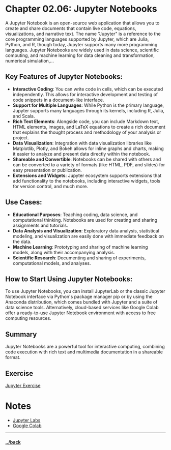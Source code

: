 # Chapter 02.06: Jupyter Notebooks

A Jupyter Notebook is an open-source web application that allows you to create and share documents that contain live code, equations, visualizations, and narrative text. The name "Jupyter" is a reference to the core programming languages supported by Jupyter, which are Julia, Python, and R, though today, Jupyter supports many more programming languages. Jupyter Notebooks are widely used in data science, scientific computing, and machine learning for data cleaning and transformation, numerical simulation,...


## Key Features of Jupyter Notebooks:

- **Interactive Coding**: You can write code in cells, which can be executed independently. This allows for interactive development and testing of code snippets in a document-like interface.
- **Support for Multiple Languages**: While Python is the primary language, Jupyter supports many languages through its kernels, including R, Julia, and Scala.
- **Rich Text Elements**: Alongside code, you can include Markdown text, HTML elements, images, and LaTeX equations to create a rich document that explains the thought process and methodology of your analysis or project.
- **Data Visualization**: Integration with data visualization libraries like Matplotlib, Plotly, and Bokeh allows for inline graphs and charts, making it easier to analyze and present data directly within the notebook.
- **Shareable and Convertible**: Notebooks can be shared with others and can be converted to a variety of formats (like HTML, PDF, and slides) for easy presentation or publication.
- **Extensions and Widgets**: Jupyter ecosystem supports extensions that add functionality to the notebooks, including interactive widgets, tools for version control, and much more.


## Use Cases:
- **Educational Purposes**: Teaching coding, data science, and computational thinking. Notebooks are used for creating and sharing assignments and tutorials.
- **Data Analysis and Visualization**: Exploratory data analysis, statistical modeling, and visualization are easily done with immediate feedback on the data.
- **Machine Learning**: Prototyping and sharing of machine learning models, along with their accompanying analysis.
- **Scientific Research**: Documenting and sharing of experiments, computational models, and analyses.


## How to Start Using Jupyter Notebooks:
To use Jupyter Notebooks, you can install JupyterLab or the classic Jupyter Notebook interface via Python's package manager pip or by using the Anaconda distribution, which comes bundled with Jupyter and a suite of data science tools. Alternatively, cloud-based services like Google Colab offer a ready-to-use Jupyter Notebook environment with access to free computing resources.

## Summary
Jupyter Notebooks are a powerful tool for interactive computing, combining code execution with rich text and multimedia documentation in a shareable format.


## Exercise
[Jupyter  Exercise](./02.06.1/instructions.md)



# Notes

* [Jupyter Labs](https://jupyter.org)
* [Google Colab](https://colab.research.google.com)


---

#### [../back](./README.md)
